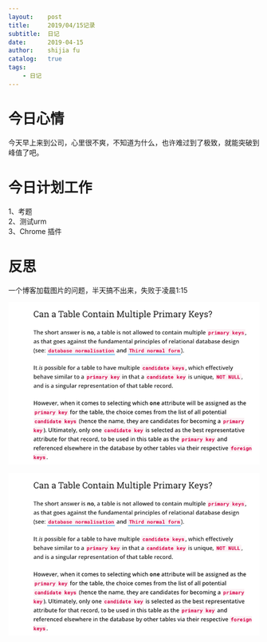 ```yaml
---
layout:    post
title:     2019/04/15记录
subtitle:  日记
date:      2019-04-15
author:    shijia fu
catalog:   true
tags:
    - 日记
---
```


# 今日心情    
今天早上来到公司，心里很不爽，不知道为什么，也许难过到了极致，就能突破到峰值了吧。   
# 今日计划工作    
1、考题   
2、测试urm   
3、Chrome 插件      

# 反思   
一个博客加载图片的问题，半天搞不出来，失败于凌晨1:15   

![errorpng](../img/SQL/one-primary-key.png)    

<img src="https://github.com/fushijia/fushijia.github.io/blob/master/img/SQL/one-primary-key.jpg"
alt="errorpng"
style="float: left; margin-right:10px;" />    
